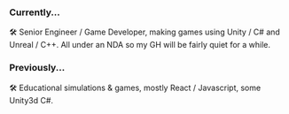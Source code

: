 ### Currently...
:hammer_and_wrench: Senior Engineer / Game Developer, making games using Unity / C# and Unreal / C++. All under an NDA so my GH will be fairly quiet for a while.

### Previously...
:hammer_and_wrench: Educational simulations & games, mostly React / Javascript, some Unity3d C#.
